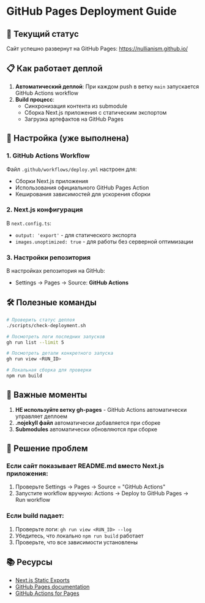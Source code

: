 # GitHub Pages Deployment Guide

## 🚀 Текущий статус

Сайт успешно развернут на GitHub Pages: https://nullianism.github.io/

## 📋 Как работает деплой

1. **Автоматический деплой**: При каждом push в ветку `main` запускается GitHub Actions workflow
2. **Build процесс**: 
   - Синхронизация контента из submodule
   - Сборка Next.js приложения с статическим экспортом
   - Загрузка артефактов на GitHub Pages

## 🔧 Настройка (уже выполнена)

### 1. GitHub Actions Workflow
Файл `.github/workflows/deploy.yml` настроен для:
- Сборки Next.js приложения
- Использования официального GitHub Pages Action
- Кеширования зависимостей для ускорения сборки

### 2. Next.js конфигурация
В `next.config.ts`:
- `output: 'export'` - для статического экспорта
- `images.unoptimized: true` - для работы без серверной оптимизации

### 3. Настройки репозитория
В настройках репозитория на GitHub:
- Settings → Pages → Source: **GitHub Actions**

## 🛠️ Полезные команды

```bash
# Проверить статус деплоя
./scripts/check-deployment.sh

# Посмотреть логи последних запусков
gh run list --limit 5

# Посмотреть детали конкретного запуска
gh run view <RUN_ID>

# Локальная сборка для проверки
npm run build
```

## 📝 Важные моменты

1. **НЕ используйте ветку gh-pages** - GitHub Actions автоматически управляет деплоем
2. **.nojekyll файл** автоматически добавляется при сборке
3. **Submodules** автоматически обновляются при сборке

## 🐛 Решение проблем

### Если сайт показывает README.md вместо Next.js приложения:
1. Проверьте Settings → Pages → Source = "GitHub Actions"
2. Запустите workflow вручную: Actions → Deploy to GitHub Pages → Run workflow

### Если build падает:
1. Проверьте логи: `gh run view <RUN_ID> --log`
2. Убедитесь, что локально `npm run build` работает
3. Проверьте, что все зависимости установлены

## 📚 Ресурсы

- [Next.js Static Exports](https://nextjs.org/docs/app/building-your-application/deploying/static-exports)
- [GitHub Pages documentation](https://docs.github.com/en/pages)
- [GitHub Actions for Pages](https://github.com/actions/deploy-pages)
